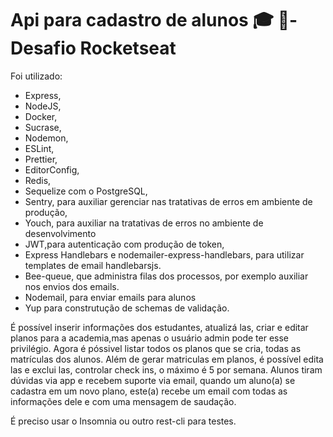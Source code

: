 
# Api para cadastro de alunos 🎓 🚀- Desafio Rocketseat

Foi utilizado:

* Express,
* NodeJS,
* Docker,
* Sucrase,
* Nodemon,
* ESLint,
* Prettier,
* EditorConfig,
* Redis,
* Sequelize com o PostgreSQL,
* Sentry, para auxiliar gerenciar nas tratativas de erros em ambiente de produção,
* Youch, para auxiliar na tratativas de erros no ambiente de desenvolvimento 
* JWT,para autenticação com produção de token,
* Express Handlebars e nodemailer-express-handlebars, para utilizar templates de email handlebarsjs.
* Bee-queue, que administra filas dos processos, por exemplo auxiliar nos envios dos emails.
* Nodemail, para enviar emails para alunos
* Yup para construtução de schemas de validação.

É possível inserir informações dos estudantes, atualizá las, criar e editar planos para a academia,mas apenas o usuário admin pode ter esse privilégio.
Agora é póssivel listar todos os planos que se cria, todas as matrículas dos alunos. Além de gerar matriculas em planos, é possível edita las e exclui las, controlar check ins, o máximo é 5 por semana. Alunos tiram dúvidas via app e recebem suporte via email, quando um aluno(a) se cadastra em um novo plano, este(a) recebe um email com todas as informações dele e com uma mensagem de saudação.

É preciso usar o Insomnia ou outro rest-cli  para testes.
